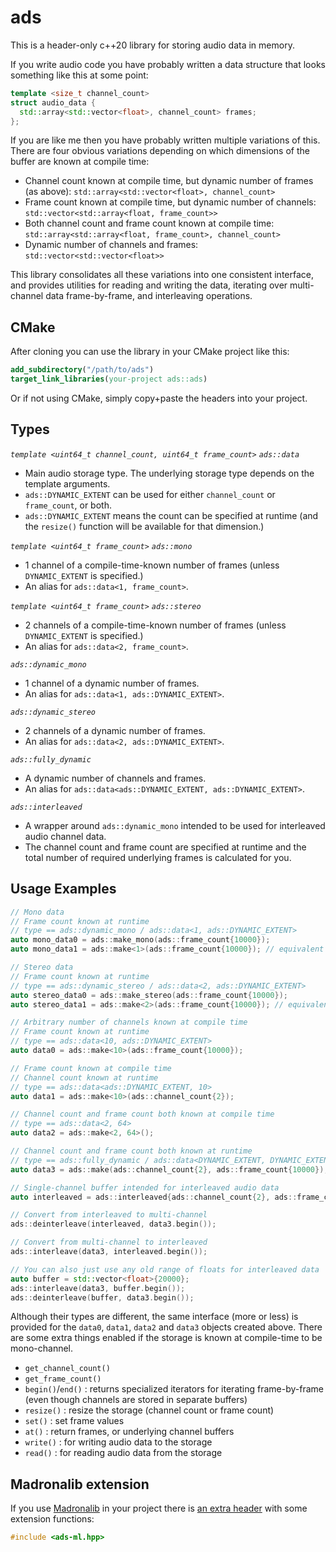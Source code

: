 # ads
This is a header-only c++20 library for storing audio data in memory.

If you write audio code you have probably written a data structure that looks something like this at some point:
```c++
template <size_t channel_count>
struct audio_data {
  std::array<std::vector<float>, channel_count> frames;
};
```
If you are like me then you have probably written multiple variations of this. There are four obvious variations depending on which dimensions of the buffer are known at compile time:
- Channel count known at compile time, but dynamic number of frames (as above): `std::array<std::vector<float>, channel_count>`
- Frame count known at compile time, but dynamic number of channels: `std::vector<std::array<float, frame_count>>`
- Both channel count and frame count known at compile time: `std::array<std::array<float, frame_count>, channel_count>`
- Dynamic number of channels and frames: `std::vector<std::vector<float>>`

This library consolidates all these variations into one consistent interface, and provides utilities for reading and writing the data, iterating over multi-channel data frame-by-frame, and interleaving operations.

## CMake
After cloning you can use the library in your CMake project like this:
```cmake
add_subdirectory("/path/to/ads")
target_link_libraries(your-project ads::ads)
```

Or if not using CMake, simply copy+paste the headers into your project.

## Types

*`template <uint64_t channel_count, uint64_t frame_count>`* *`ads::data`*
- Main audio storage type. The underlying storage type depends on the template arguments.
- `ads::DYNAMIC_EXTENT` can be used for either `channel_count` or `frame_count`, or both.
- `ads::DYNAMIC_EXTENT` means the count can be specified at runtime (and the `resize()` function will be available for that dimension.)

*`template <uint64_t frame_count>`* *`ads::mono`*
- 1 channel of a compile-time-known number of frames (unless `DYNAMIC_EXTENT` is specified.)
- An alias for `ads::data<1, frame_count>`.

*`template <uint64_t frame_count>`* *`ads::stereo`*
- 2 channels of a compile-time-known number of frames (unless `DYNAMIC_EXTENT` is specified.)
- An alias for `ads::data<2, frame_count>`.

*`ads::dynamic_mono`*
- 1 channel of a dynamic number of frames.
- An alias for `ads::data<1, ads::DYNAMIC_EXTENT>`.

*`ads::dynamic_stereo`*
- 2 channels of a dynamic number of frames.
- An alias for `ads::data<2, ads::DYNAMIC_EXTENT>`.

*`ads::fully_dynamic`*
- A dynamic number of channels and frames.
- An alias for `ads::data<ads::DYNAMIC_EXTENT, ads::DYNAMIC_EXTENT>`.

*`ads::interleaved`*
- A wrapper around `ads::dynamic_mono` intended to be used for interleaved audio channel data.
- The channel count and frame count are specified at runtime and the total number of required underlying frames is calculated for you.

## Usage Examples
```c++
// Mono data
// Frame count known at runtime
// type == ads::dynamic_mono / ads::data<1, ads::DYNAMIC_EXTENT>
auto mono_data0 = ads::make_mono(ads::frame_count{10000});
auto mono_data1 = ads::make<1>(ads::frame_count{10000}); // equivalent

// Stereo data
// Frame count known at runtime
// type == ads::dynamic_stereo / ads::data<2, ads::DYNAMIC_EXTENT>
auto stereo_data0 = ads::make_stereo(ads::frame_count{10000});
auto stereo_data1 = ads::make<2>(ads::frame_count{10000}); // equivalent

// Arbitrary number of channels known at compile time
// Frame count known at runtime
// type == ads::data<10, ads::DYNAMIC_EXTENT>
auto data0 = ads::make<10>(ads::frame_count{10000});

// Frame count known at compile time
// Channel count known at runtime
// type == ads::data<ads::DYNAMIC_EXTENT, 10>
auto data1 = ads::make<10>(ads::channel_count{2});

// Channel count and frame count both known at compile time
// type == ads::data<2, 64>
auto data2 = ads::make<2, 64>();

// Channel count and frame count both known at runtime
// type == ads::fully_dynamic / ads::data<DYNAMIC_EXTENT, DYNAMIC_EXTENT>
auto data3 = ads::make(ads::channel_count{2}, ads::frame_count{10000});

// Single-channel buffer intended for interleaved audio data
auto interleaved = ads::interleaved{ads::channel_count{2}, ads::frame_count{10000});

// Convert from interleaved to multi-channel
ads::deinterleave(interleaved, data3.begin());

// Convert from multi-channel to interleaved
ads::interleave(data3, interleaved.begin());

// You can also just use any old range of floats for interleaved data
auto buffer = std::vector<float>{20000};
ads::interleave(data3, buffer.begin());
ads::deinterleave(buffer, data3.begin());
```
Although their types are different, the same interface (more or less) is provided for the `data0`, `data1`, `data2` and `data3` objects created above. There are some extra things enabled if the storage is known at compile-time to be mono-channel.
- `get_channel_count()`
- `get_frame_count()`
- `begin()`/`end()` : returns specialized iterators for iterating frame-by-frame (even though channels are stored in separate buffers)
- `resize()` : resize the storage (channel count or frame count)
- `set()` : set frame values
- `at()` : return frames, or underlying channel buffers
- `write()` : for writing audio data to the storage
- `read()` : for reading audio data from the storage

## Madronalib extension
If you use [Madronalib](https://github.com/madronalabs/madronalib) in your project there is [an extra header](include/ads/ads-ml.hpp) with some extension functions:
```c++
#include <ads-ml.hpp>
```
